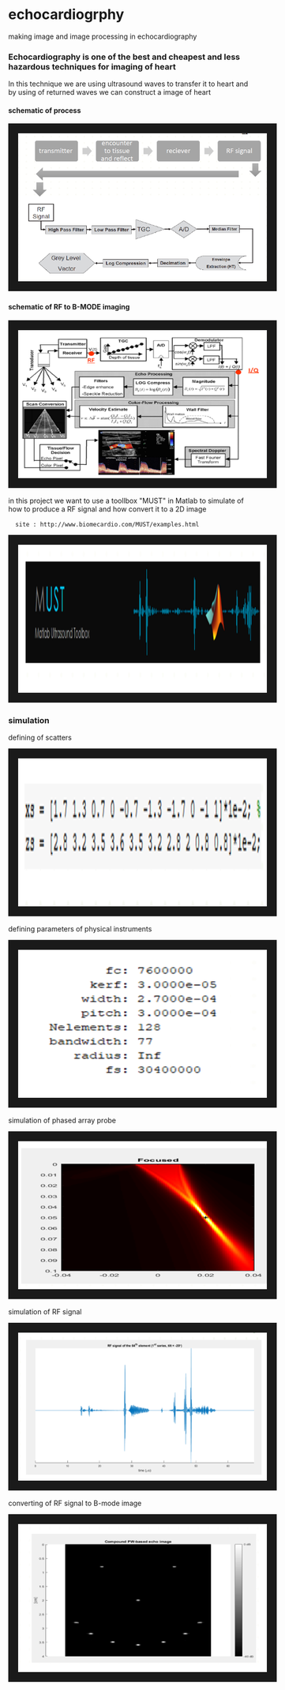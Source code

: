 # echocardiogrphy
making image and image processing in echocardiography


### Echocardiography is one of the best and cheapest and less hazardous techniques for imaging of heart 

In this technique we are using ultrasound waves to transfer it to heart and by using of returned waves we can construct a image of heart



#### schematic of process

<img src="1.PNG" width="650" height="300" border="20">


#### schematic of RF to B-MODE imaging

<img src="2.PNG" width="650" height="300" border="20">



in this project we want to use a toollbox "MUST" in Matlab to simulate of how to produce a RF signal and how convert it to a 2D image


 
      site : http://www.biomecardio.com/MUST/examples.html         

   <img src="3.PNG" width="650" height="300" border="20">

 
### simulation


defining of scatters 

  <img src="4.PNG" width="650" height="300" border="20">


defining parameters of physical instruments

   <img src="5.PNG" width="650" height="300" border="20">


simulation of phased array probe

   <img src="6.PNG" width="650" height="300" border="20">

simulation of RF signal 

   <img src="7.PNG" width="650" height="300" border="20">


converting of RF signal to B-mode image

   <img src="8.PNG" width="650" height="300" border="20">
